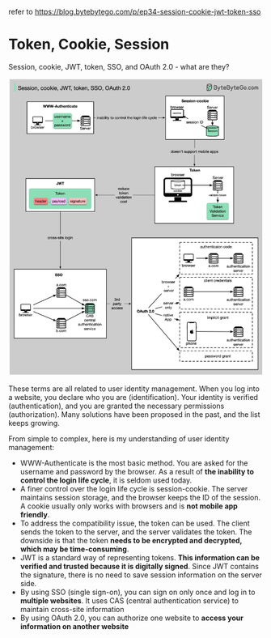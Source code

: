 refer to https://blog.bytebytego.com/p/ep34-session-cookie-jwt-token-sso

# Token, Cookie, Session

Session, cookie, JWT, token, SSO, and OAuth 2.0 - what are they?

![002-1](images/002-1.webp)

These terms are all related to user identity management. When you log into a website, you declare who you are (identification). Your identity is verified (authentication), and you are granted the necessary permissions (authorization). Many solutions have been proposed in the past, and the list keeps growing.

From simple to complex, here is my understanding of user identity management:
- WWW-Authenticate is the most basic method. You are asked for the username and password by the browser. As a result of **the inability to control the login life cycle**, it is seldom used today.
- A finer control over the login life cycle is session-cookie. The server maintains session storage, and the browser keeps the ID of the session. A cookie usually only works with browsers and is **not mobile app friendly**.
- To address the compatibility issue, the token can be used. The client sends the token to the server, and the server validates the token. The downside is that the token **needs to be encrypted and decrypted, which may be time-consuming**.
- JWT is a standard way of representing tokens. **This information can be verified and trusted because it is digitally signed**. Since JWT contains the signature, there is no need to save session information on the server side.
- By using SSO (single sign-on), you can sign on only once and log in to **multiple websites**. It uses CAS (central authentication service) to maintain cross-site information
- By using OAuth 2.0, you can authorize one website to **access your information on another website**
